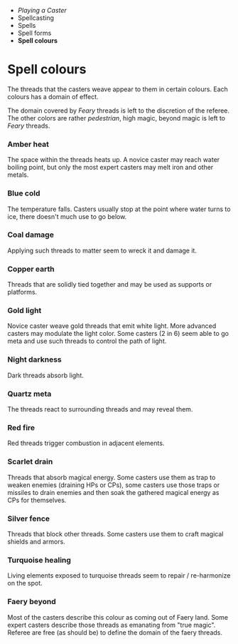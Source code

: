 
<!-- .margin.compass -->
* _Playing a Caster_
* Spellcasting
* Spells
* Spell forms
* **Spell colours**


<!-- <div.two-columns> -->
<!-- <div.left-column> -->

# Spell colours

The threads that the casters weave appear to them in certain colours. Each colours has a domain of effect.

The domain covered by _Feary_ threads is left to the discretion of the referee. The other colors are rather _pedestrian_, high magic, beyond magic is left to _Feary_ threads.

### Amber **heat**

The space within the threads heats up. A novice caster may reach water boiling point, but only the most expert casters may melt iron and other metals.

### Blue **cold**

The temperature falls. Casters usually stop at the point where water turns to ice, there doesn't much use to go below.

### Coal **damage**

Applying such threads to matter seem to wreck it and damage it.

### Copper **earth**

Threads that are solidly tied together and may be used as supports or platforms.

### Gold **light**

Novice caster weave gold threads that emit white light. More advanced casters may modulate the light color. Some casters (2 in 6) seem able to go meta and use such threads to control the path of light.

### Night **darkness**

Dark threads absorb light.

<!-- </div.left-column> -->
<!-- <div.right-column> -->

### Quartz **meta**

The threads react to surrounding threads and may reveal them.

### Red **fire**

Red threads trigger combustion in adjacent elements.

### Scarlet **drain**

Threads that absorb magical energy. Some casters use them as trap to weaken enemies (draining HPs or CPs), some casters use those traps or missiles to drain enemies and then soak the gathered magical energy as CPs for themselves.

### Silver **fence**

Threads that block other threads. Some casters use them to craft magical shields and armors.

### Turquoise **healing**

Living elements exposed to turquoise threads seem to repair / re-harmonize on the spot.

### Faery **beyond**

Most of the casters describe this colour as coming out of Faery land. Some expert casters describe those threads as emanating from "true magic". Referee are free (as should be) to define the domain of the faery threads.

<!-- </div.right-column> -->
<!-- </div.two-columns> -->

